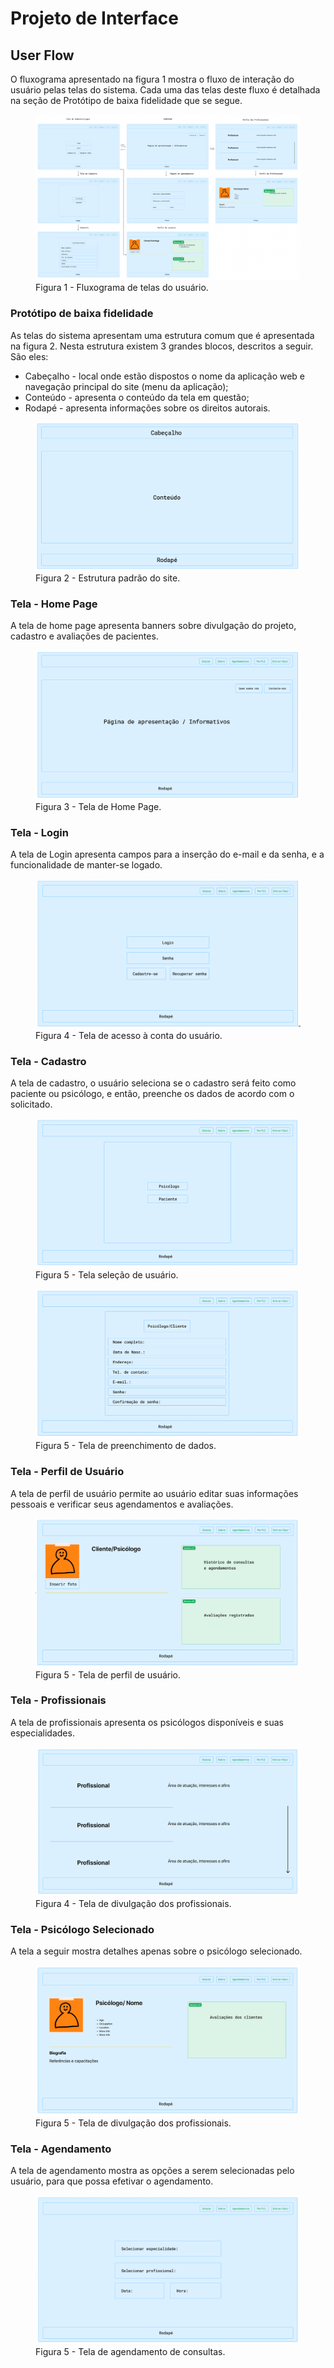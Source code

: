 
# Projeto de Interface

## User Flow

O fluxograma apresentado na figura 1 mostra o fluxo de interação do usuário pelas telas do sistema. Cada uma das telas deste fluxo é detalhada na seção de Protótipo de baixa fidelidade que se segue.

<figure>
  <img src="https://github.com/ICEI-PUC-Minas-PMV-ADS/pmv-ads-2024-1-e1-proj-web-t5-pmv-ads-2024-1-e1-projpontedigital/blob/main/fluxograma%20do%20site.png"
   <figcaption>Figura 1 - Fluxograma de telas do usuário. </figcaption>

</figure>



### Protótipo de baixa fidelidade

As telas do sistema apresentam uma estrutura comum que é apresentada na figura 2. Nesta estrutura existem 3 grandes blocos, descritos a seguir. São eles:

- Cabeçalho - local onde estão dispostos o nome da aplicação web e navegação principal do site (menu da aplicação);
- Conteúdo - apresenta o conteúdo da tela em questão;
- Rodapé - apresenta informações sobre os direitos autorais.

<figure>
  <img src="https://github.com/ICEI-PUC-Minas-PMV-ADS/pmv-ads-2024-1-e1-proj-web-t5-pmv-ads-2024-1-e1-projpontedigital/blob/main/prototipo.png"
   <figcaption>Figura 2 - Estrutura padrão do site. </figcaption>

</figure>


### Tela - Home Page

A tela de home page apresenta banners sobre divulgação do projeto, cadastro e avaliações de pacientes.

<figure>
  <img src="https://github.com/ICEI-PUC-Minas-PMV-ADS/pmv-ads-2024-1-e1-proj-web-t5-pmv-ads-2024-1-e1-projpontedigital/blob/main/tela%20homepage.png"
   <figcaption>Figura 3 - Tela de Home Page. </figcaption>

</figure>


### Tela - Login

A tela de Login apresenta campos para a inserção do e-mail e da senha, e a funcionalidade de manter-se logado.

<figure>
  <img src="https://github.com/ICEI-PUC-Minas-PMV-ADS/pmv-ads-2024-1-e1-proj-web-t5-pmv-ads-2024-1-e1-projpontedigital/blob/main/tela%20login.png"
   <figcaption>Figura 4 - Tela de acesso à conta do usuário. </figcaption>

</figure>


### Tela - Cadastro

A tela de cadastro, o usuário seleciona se o cadastro será feito como paciente ou psicólogo, e então, preenche os dados de acordo com o solicitado.

<figure>
  <img src="https://github.com/ICEI-PUC-Minas-PMV-ADS/pmv-ads-2024-1-e1-proj-web-t5-pmv-ads-2024-1-e1-projpontedigital/blob/main/tela%20cadastro1.png"
   <figcaption>Figura 5 - Tela seleção de usuário. </figcaption>

</figure>
<figure>
  <img src="https://github.com/ICEI-PUC-Minas-PMV-ADS/pmv-ads-2024-1-e1-proj-web-t5-pmv-ads-2024-1-e1-projpontedigital/blob/main/tela%20cadastro2.png"
   <figcaption>Figura 5 - Tela de preenchimento de dados. </figcaption>

</figure>


### Tela - Perfil de Usuário

A tela de perfil de usuário permite ao usuário editar suas informações pessoais e verificar seus agendamentos e avaliações.

<figure>
  <img src="https://github.com/ICEI-PUC-Minas-PMV-ADS/pmv-ads-2024-1-e1-proj-web-t5-pmv-ads-2024-1-e1-projpontedigital/blob/main/tela%20perfilusuario.png"
   <figcaption>Figura 5 - Tela de perfil de usuário. </figcaption>

</figure>


### Tela - Profissionais

A tela de profissionais apresenta os psicólogos disponíveis e suas especialidades.

<figure>
  <img src="https://github.com/ICEI-PUC-Minas-PMV-ADS/pmv-ads-2024-1-e1-proj-web-t5-pmv-ads-2024-1-e1-projpontedigital/blob/main/tela%20mostraprofissionais.png"
   <figcaption>Figura 4 - Tela de divulgação dos profissionais. </figcaption>

</figure>


### Tela - Psicólogo Selecionado

A tela a seguir mostra detalhes apenas sobre o psicólogo selecionado.

<figure>
  <img src="https://github.com/ICEI-PUC-Minas-PMV-ADS/pmv-ads-2024-1-e1-proj-web-t5-pmv-ads-2024-1-e1-projpontedigital/blob/main/tela%20psicologoespecifico.png"
   <figcaption>Figura 5 - Tela de divulgação dos profissionais. </figcaption>

</figure>


### Tela - Agendamento

A tela de agendamento mostra as opções a serem selecionadas pelo usuário, para que possa efetivar o agendamento.

<figure>
  <img src="https://github.com/ICEI-PUC-Minas-PMV-ADS/pmv-ads-2024-1-e1-proj-web-t5-pmv-ads-2024-1-e1-projpontedigital/blob/main/tela%20agendamento.png"
   <figcaption>Figura 5 - Tela de agendamento de consultas. </figcaption>

</figure>



